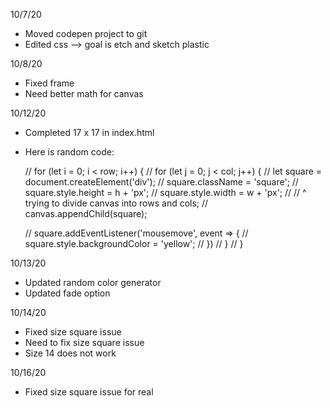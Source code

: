 10/7/20 
- Moved codepen project to git
- Edited css --> goal is etch and sketch plastic

10/8/20
- Fixed frame
- Need better math for canvas

10/12/20
- Completed 17 x 17 in index.html
- Here is random code:


    // for (let i = 0; i < row; i++) {
    //     for (let j = 0; j < col; j++) {
    //         let square = document.createElement('div');
    //         square.className = 'square';
    //         square.style.height = h + 'px';
    //         square.style.width = w + 'px';
    //         // ^ trying to divide canvas into rows and cols;
    //         canvas.appendChild(square);

    //         square.addEventListener('mousemove', event => {
    //             square.style.backgroundColor = 'yellow';
    //         })
    //     }
    // }


10/13/20
- Updated random color generator
- Updated fade option

10/14/20
- Fixed size square issue
- Need to fix size square issue
- Size 14 does not work

10/16/20
- Fixed size square issue for real
